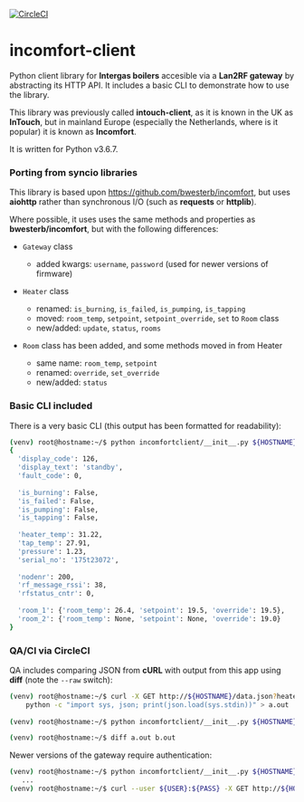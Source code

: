 [![CircleCI](https://circleci.com/gh/zxdavb/incomfort-client.svg?style=svg)](https://circleci.com/gh/zxdavb/incomfort-client)

# incomfort-client

Python client library for **Intergas boilers** accesible via a **Lan2RF gateway** by abstracting its HTTP API. It includes a basic CLI to demonstrate how to use the library.  

This library was previously called **intouch-client**, as it is known in the UK as **InTouch**, but in mainland Europe (especially the Netherlands, where is it popular) it is known as **Incomfort**.

It is written for Python v3.6.7.

### Porting from syncio libraries
This library is based upon https://github.com/bwesterb/incomfort, but uses **aiohttp** rather than synchronous I/O (such as **requests** or **httplib**).

Where possible, it uses uses the same methods and properties as **bwesterb/incomfort**, but with the following differences:

  - `Gateway` class
    - added kwargs: `username`, `password` (used for newer versions of firmware)

  - `Heater` class
    - renamed: `is_burning`, `is_failed`, `is_pumping`, `is_tapping`
    - moved: `room_temp`, `setpoint`, `setpoint_override`, `set` to `Room` class
    - new/added: `update`, `status`, `rooms`

  - `Room` class has been added, and some methods moved in from Heater
    - same name: `room_temp`, `setpoint`
    - renamed: `override`, `set_override`
    - new/added: `status`

### Basic CLI included
There is a very basic CLI (this output has been formatted for readability):
```bash
(venv) root@hostname:~/$ python incomfortclient/__init__.py ${HOSTNAME}
{
  'display_code': 126, 
  'display_text': 'standby', 
  'fault_code': 0, 
  
  'is_burning': False, 
  'is_failed': False,
  'is_pumping': False, 
  'is_tapping': False, 
  
  'heater_temp': 31.22, 
  'tap_temp': 27.91, 
  'pressure': 1.23, 
  'serial_no': '175t23072', 
  
  'nodenr': 200, 
  'rf_message_rssi': 38, 
  'rfstatus_cntr': 0, 
  
  'room_1': {'room_temp': 26.4, 'setpoint': 19.5, 'override': 19.5}, 
  'room_2': {'room_temp': None, 'setpoint': None, 'override': 19.0}
}
```

### QA/CI via CircleCI
QA includes comparing JSON from **cURL** with output from this app using **diff** (note the `--raw` switch):
```bash
(venv) root@hostname:~/$ curl -X GET http://${HOSTNAME}/data.json?heater=0 | \
    python -c "import sys, json; print(json.load(sys.stdin))" > a.out
    
(venv) root@hostname:~/$ python incomfortclient/__init__.py ${HOSTNAME} --raw > b.out

(venv) root@hostname:~/$ diff a.out b.out
```
Newer versions of the gateway require authentication:
```bash
(venv) root@hostname:~/$ python incomfortclient/__init__.py ${HOSTNAME} -u ${USER} -p ${PASS}
   ...
(venv) root@hostname:~/$ curl --user ${USER}:${PASS} -X GET http://${HOSTNAME}/protect/data.json?heater=0
```
